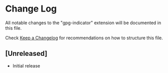 # Change Log

All notable changes to the "gpg-indicator" extension will be documented in this file.

Check [Keep a Changelog](http://keepachangelog.com/) for recommendations on how to structure this file.

## [Unreleased]

- Initial release